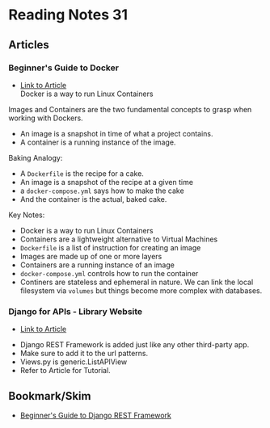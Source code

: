 # Reading Notes 31  

## Articles  

### Beginner's Guide to Docker  
* [Link to Article](https://wsvincent.com/beginners-guide-to-docker/)   
Docker is a way to run Linux Containers  


Images and Containers are the two fundamental concepts to grasp when working with Dockers.  
- An image is a snapshot in time of what a project contains.  
- A container is a running instance of the image.  

Baking Analogy:  
- A `Dockerfile` is the recipe for a cake.  
- An image is a snapshot of the recipe at a given time  
- a `docker-compose.yml` says how to make the cake  
- And the container is the actual, baked cake.  

Key Notes:  
- Docker is a way to run Linux Containers  
- Containers are a lightweight alternative to Virtual Machines  
- `Dockerfile` is a list of instruction for creating an image  
- Images are made up of one or more layers  
- Containers are a running instance of an image  
- `docker-compose.yml` controls how to run the container  
- Continers are stateless and ephemeral in nature. We can link the local filesystem via `volumes` but things become more complex with databases.  


### Django for APIs - Library Website  
* [Link to Article](https://djangoforapis.com/library-website-and-api/)   
- Django REST Framework is added just like any other third-party app.  
- Make sure to add it to the url patterns.  
- Views.py is generic.ListAPIView  
- Refer to Article for Tutorial.  

## Bookmark/Skim  
* [Beginner's Guide to Django REST Framework](https://learndjango.com/tutorials/official-django-rest-framework-tutorial-beginners)  